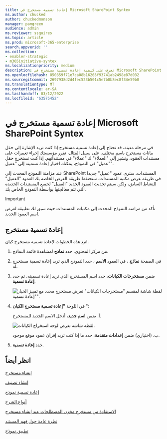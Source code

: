 ```yaml
---
title: إعادة تسمية مستخرج في Microsoft SharePoint Syntex
ms.author: chucked
author: chuckedmonson
manager: pamgreen
audience: admin
ms.reviewer: ssquires
ms.topic: article
ms.prod: microsoft-365-enterprise
search.appverid: ''
ms.collection:
- enabler-strategic
- m365initiative-syntex
ms.localizationpriority: medium
description: تعرف على كيفية إعادة تسمية مستخرج في Microsoft SharePoint Syntex.
ms.openlocfilehash: 850359f71e7ca08b16265f93741ab2498e87d032
ms.sourcegitcommit: 2697938d2d4fec523b501c5e7b0b8ec8f34e59b0
ms.translationtype: MT
ms.contentlocale: ar-SA
ms.lasthandoff: 03/12/2022
ms.locfileid: "63575452"
---
```

# <a name="rename-an-extractor-in-microsoft-sharepoint-syntex"></a>إعادة تسمية مستخرج في Microsoft SharePoint Syntex

في مرحلة معينة، قد تحتاج إلى إعادة تسمية مستخرج إذا كنت تريد الإشارة إلى حقل بيانات مستخرج باسم مختلف. على سبيل المثال، تقرر مؤسستك إجراء تغييرات على مستندات العقود، وتشير إلى "العملاء" ك "عملاء" في مستنداتهم. إذا كنت تستخرج حقل "عميل" في النموذج، يمكنك اختيار إعادة تسميته إلى "عميل".

عند مزامنة النموذج المحدث إلى SharePoint المستندات، سترى عمود "عميل" جديدا في طريقة عرض مكتبة المستندات. ستحتفظ طريقة العرض الخاصة بك العمود "العميل" للنشاط السابق، ولكن سيتم تحديث العمود الجديد "العميل" لجميع المستندات الجديدة التي تتم معالجتها بواسطة النموذج الخاص بك. 

> [!IMPORTANT]
>  تأكد من مزامنة النموذج المحدث إلى مكتبات المستندات حيث سبق لك تطبيقه لعرض اسم العمود الجديد. 

## <a name="rename-an-extractor"></a>إعادة تسمية مستخرج

اتبع هذه الخطوات لإعادة تسمية مستخرج كيان.

1. من مركز المحتوى، حدد **نماذج** لمشاهدة قائمة النماذج.

2. في الصفحة **نماذج** ، في العمود **الاسم** ، حدد النموذج الذي تريد إعادة تسمية مستخرج له.

3. ضمن **مستخرجات الكيانات**، حدد اسم المستخرج الذي تريد إعادة تسميته، ثم حدد **إعادة تسمية**.

    ![لقطة شاشة لمقسم "مستخرجات الكيانات" تعرض مستخرج محدد مع تمييز الخيار "إعادة تسمية".](../media/content-understanding/entity-extractor-rename.png) 

4. في اللوحة **"إعادة تسمية مستخرج الكيان** ":

   أ. ضمن **اسم جديد**، أدخل الاسم الجديد للمستخرج.

    ![لقطة شاشة تعرض لوحة استخراج الكيانات.](../media/content-understanding/rename-entity-extractor-panel.png) 

   ب. (اختياري) ضمن **إعدادات متقدمة**، حدد ما إذا كنت تريد إقران عمود موقع موجود.

5. حدد **إعادة تسمية**.

## <a name="see-also"></a>انظر أيضاً
[إنشاء مستخرج](create-an-extractor.md)

[إنشاء تصنيف](create-a-classifier.md)

[إعادة تسمية نموذج](rename-a-model.md)

[أنواع الشرح](explanation-types-overview.md)

[الاستفادة من مستخرج مخزن المصطلحات عند إنشاء مستخرج](leverage-term-store-taxonomy.md)

[نظرة عامة حول فهم المستند](document-understanding-overview.md)

[تطبيق نموذج](apply-a-model.md) 
